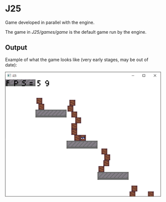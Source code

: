 # J25
Game developed in parallel with the engine.

The game in *J25/games/game* is the default game run by the engine.

## Output
Example of what the game looks like (very early stages, may be out of date):

![Example output](./example_output.png)
